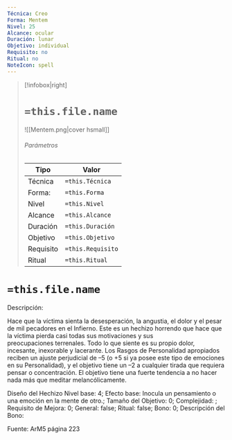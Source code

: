```yaml
---
Técnica: Creo
Forma: Mentem
Nivel: 25
Alcance: ocular 
Duración: lunar  
Objetivo: individual
Requisito: no
Ritual: no
NoteIcon: spell
---
```


> [!infobox|right]
> # `=this.file.name`
> ![[Mentem.png|cover hsmall]]
> ###### Parámetros
> Tipo |  Valor |
> ---|---|
> Técnica  | `=this.Técnica`  |
> Forma: | `=this.Forma`  |
> Nivel | `=this.Nivel`  |
> Alcance | `=this.Alcance` |
> Duración | `=this.Duración` |
> Objetivo | `=this.Objetivo` |
> Requisito | `=this.Requisito` |
> Ritual | `=this.Ritual` |

# `=this.file.name`
Descripción: <p>Hace que la víctima sienta la desesperación, la angustia, el dolor y el pesar de mil pecadores en el Infierno. Este es un hechizo horrendo que hace que la víctima pierda casi todas sus motivaciones y sus preocupaciones terrenales. Todo lo que siente es su propio dolor, incesante, inexorable y lacerante. Los Rasgos de Personalidad apropiados reciben un ajuste perjudicial de –5 (o +5 si ya posee este tipo de emociones en su Personalidad), y el objetivo tiene un –2 a cualquier tirada que requiera pensar o concentración. El objetivo tiene una fuerte tendencia a no hacer nada más que meditar melancólicamente.</p>

Diseño del Hechizo
Nivel base: 4; Efecto base: Inocula un pensamiento o una emoción en la mente de otro.;  Tamaño del Objetivo: 0; Complejidad: ; Requisito de Mejora: 0; General: false; Ritual: false; Bono: 0; Descripción del Bono: 

Fuente: ArM5 página 223